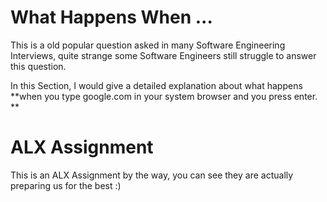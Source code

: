 # What Happens When ...

This is a old popular question asked in many Software Engineering Interviews, quite strange some Software Engineers still struggle to answer this question.

In this Section, I would give a detailed explanation about what happens **when you type google.com in your system browser and you press enter.
**


# ALX Assignment 
This is an ALX Assignment by the way, you can see they are actually preparing us for the best :)


